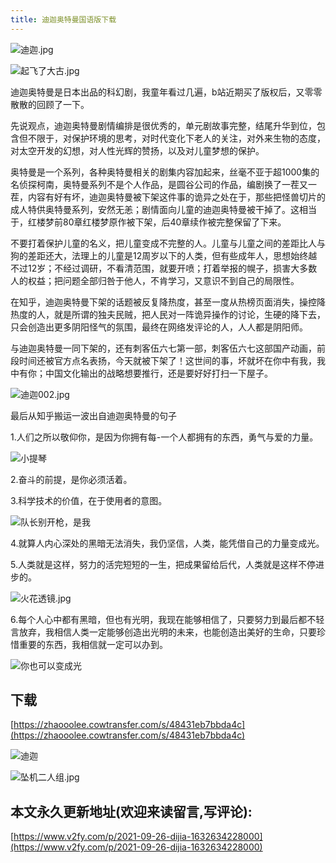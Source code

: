 ```yaml
---
title: 迪迦奥特曼国语版下载
---
```




![迪迦.jpg](https://cdn.fangyuanxiaozhan.com/assets/1632634296349tsPMymkF.jpg)

![起飞了大古.jpg](https://cdn.fangyuanxiaozhan.com/assets/16326342963528z6i1NP7.jpg)


迪迦奥特曼是日本出品的科幻剧，我童年看过几遍，b站近期买了版权后，又零零散散的回顾了一下。

先说观点，迪迦奥特曼剧情编排是很优秀的，单元剧故事完整，结尾升华到位，包含但不限于，对保护环境的思考，对时代变化下老人的关注，对外来生物的态度，对太空开发的幻想，对人性光辉的赞扬，以及对儿童梦想的保护。

奥特曼是一个系列，各种奥特曼相关的剧集内容加起来，丝毫不亚于超1000集的名侦探柯南，奥特曼系列不是个人作品，是圆谷公司的作品，编剧换了一茬又一茬，内容有好有坏，迪迦奥特曼被下架这件事的诡异之处在于，那些把怪兽切片的成人特供奥特曼系列，安然无恙；剧情面向儿童的迪迦奥特曼被干掉了。这相当于，红楼梦前80章红楼梦原作被下架，后40章续作被完整保留了下来。

不要打着保护儿童的名义，把儿童变成不完整的人。儿童与儿童之间的差距比人与狗的差距还大，法理上的儿童是12周岁以下的人类，但有些成年人，思想始终越不过12岁；不经过调研，不看清范围，就要开喷；打着举报的幌子，损害大多数人的权益；把问题全部归咎于他人，不肯学习，又意识不到自己的局限性。



在知乎，迪迦奥特曼下架的话题被反复降热度，甚至一度从热榜页面消失，操控降热度的人，就是所谓的独夫民贼，把人民对一阵诡异操作的讨论，生硬的降下去，只会创造出更多阴阳怪气的氛围，最终在网络发评论的人，人人都是阴阳师。

与迪迦奥特曼一同下架的，还有刺客伍六七第一部，刺客伍六七这部国产动画，前段时间还被官方点名表扬，今天就被下架了！这世间的事，坏就坏在你中有我，我中有你；中国文化输出的战略想要推行，还是要好好打扫一下屋子。

![迪迦002.jpg](https://cdn.fangyuanxiaozhan.com/assets/1632634296351X6njAHk1.jpg)




最后从知乎搬运一波出自迪迦奥特曼的句子

1.人们之所以敬仰你，是因为你拥有每-一个人都拥有的东西，勇气与爱的力量。

![小提琴](https://cdn.fangyuanxiaozhan.com/assets/16326342963500tz5j310.jpg)


2.奋斗的前提，是你必须活着。

3.科学技术的价值，在于使用者的意图。

![队长别开枪，是我](https://cdn.fangyuanxiaozhan.com/assets/163263429635130szTEde.jpg)


4.就算人内心深处的黑暗无法消失，我仍坚信，人类，能凭借自己的力量变成光。

5.人类就是这样，努力的活完短短的一生，把成果留给后代，人类就是这样不停进步的。

![火花透镜.jpg](https://cdn.fangyuanxiaozhan.com/assets/1632634296262S6cFjsMS.jpg)


6.每个人心中都有黑暗，但也有光明，我现在能够相信了，只要努力到最后都不轻言放弃，我相信人类一定能够创造出光明的未来，也能创造出美好的生命，只要珍惜重要的东西，我相信就一定可以办到。



![你也可以变成光](https://cdn.fangyuanxiaozhan.com/assets/16326342963522DiMWjxk.png)




## 下载



[https://zhaooolee.cowtransfer.com/s/48431eb7bbda4c](https://zhaooolee.cowtransfer.com/s/48431eb7bbda4c)

![迪迦](https://cdn.fangyuanxiaozhan.com/assets/16326342963531GW4ZGSw.png)



![坠机二人组.jpg](https://cdn.fangyuanxiaozhan.com/assets/16326342963484HRSw5ND.jpg)







## 本文永久更新地址(欢迎来读留言,写评论):

[https://www.v2fy.com/p/2021-09-26-dijia-1632634228000](https://www.v2fy.com/p/2021-09-26-dijia-1632634228000)
